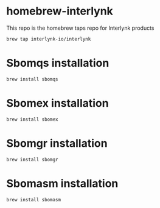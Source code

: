 # homebrew-interlynk

This repo is the homebrew taps repo for Interlynk products

`brew tap interlynk-io/interlynk`

# Sbomqs installation
`brew install sbomqs`

# Sbomex installation
`brew install sbomex`

# Sbomgr installation
`brew install sbomgr`

# Sbomasm installation
`brew install sbomasm`
